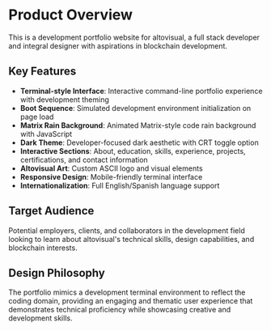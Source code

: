 # Product Overview

This is a development portfolio website for altovisual, a full stack developer and integral designer with aspirations in blockchain development.

## Key Features

- **Terminal-style Interface**: Interactive command-line portfolio experience with development theming
- **Boot Sequence**: Simulated development environment initialization on page load
- **Matrix Rain Background**: Animated Matrix-style code rain background with JavaScript
- **Dark Theme**: Developer-focused dark aesthetic with CRT toggle option
- **Interactive Sections**: About, education, skills, experience, projects, certifications, and contact information
- **Altovisual Art**: Custom ASCII logo and visual elements
- **Responsive Design**: Mobile-friendly terminal interface
- **Internationalization**: Full English/Spanish language support

## Target Audience

Potential employers, clients, and collaborators in the development field looking to learn about altovisual's technical skills, design capabilities, and blockchain interests.

## Design Philosophy

The portfolio mimics a development terminal environment to reflect the coding domain, providing an engaging and thematic user experience that demonstrates technical proficiency while showcasing creative and development skills.